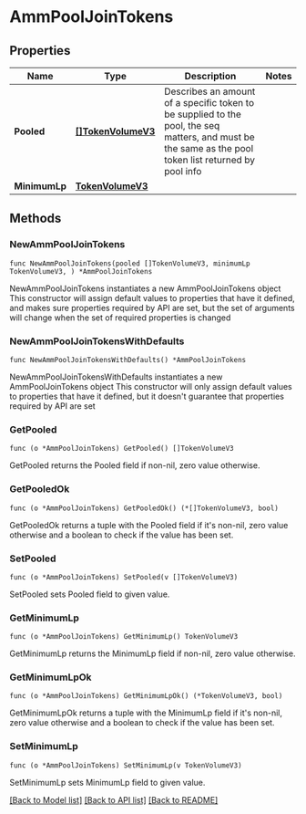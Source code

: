 # AmmPoolJoinTokens

## Properties

Name | Type | Description | Notes
------------ | ------------- | ------------- | -------------
**Pooled** | [**[]TokenVolumeV3**](TokenVolumeV3.md) | Describes an amount of a specific token to be supplied to the pool, the seq matters, and must be the same as the pool token list returned by pool info | 
**MinimumLp** | [**TokenVolumeV3**](TokenVolumeV3.md) |  | 

## Methods

### NewAmmPoolJoinTokens

`func NewAmmPoolJoinTokens(pooled []TokenVolumeV3, minimumLp TokenVolumeV3, ) *AmmPoolJoinTokens`

NewAmmPoolJoinTokens instantiates a new AmmPoolJoinTokens object
This constructor will assign default values to properties that have it defined,
and makes sure properties required by API are set, but the set of arguments
will change when the set of required properties is changed

### NewAmmPoolJoinTokensWithDefaults

`func NewAmmPoolJoinTokensWithDefaults() *AmmPoolJoinTokens`

NewAmmPoolJoinTokensWithDefaults instantiates a new AmmPoolJoinTokens object
This constructor will only assign default values to properties that have it defined,
but it doesn't guarantee that properties required by API are set

### GetPooled

`func (o *AmmPoolJoinTokens) GetPooled() []TokenVolumeV3`

GetPooled returns the Pooled field if non-nil, zero value otherwise.

### GetPooledOk

`func (o *AmmPoolJoinTokens) GetPooledOk() (*[]TokenVolumeV3, bool)`

GetPooledOk returns a tuple with the Pooled field if it's non-nil, zero value otherwise
and a boolean to check if the value has been set.

### SetPooled

`func (o *AmmPoolJoinTokens) SetPooled(v []TokenVolumeV3)`

SetPooled sets Pooled field to given value.


### GetMinimumLp

`func (o *AmmPoolJoinTokens) GetMinimumLp() TokenVolumeV3`

GetMinimumLp returns the MinimumLp field if non-nil, zero value otherwise.

### GetMinimumLpOk

`func (o *AmmPoolJoinTokens) GetMinimumLpOk() (*TokenVolumeV3, bool)`

GetMinimumLpOk returns a tuple with the MinimumLp field if it's non-nil, zero value otherwise
and a boolean to check if the value has been set.

### SetMinimumLp

`func (o *AmmPoolJoinTokens) SetMinimumLp(v TokenVolumeV3)`

SetMinimumLp sets MinimumLp field to given value.



[[Back to Model list]](../README.md#documentation-for-models) [[Back to API list]](../README.md#documentation-for-api-endpoints) [[Back to README]](../README.md)


